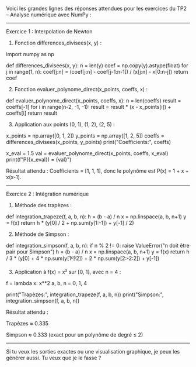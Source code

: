 Voici les grandes lignes des réponses attendues pour les exercices du TP2 – Analyse numérique avec NumPy :


---

Exercice 1 : Interpolation de Newton

1. Fonction differences_divisees(x, y) :

import numpy as np

def differences_divisees(x, y):
    n = len(y)
    coef = np.copy(y).astype(float)
    for j in range(1, n):
        coef[j:n] = (coef[j:n] - coef[j-1:n-1]) / (x[j:n] - x[0:n-j])
    return coef

2. Fonction evaluer_polynome_direct(x_points, coeffs, x) :

def evaluer_polynome_direct(x_points, coeffs, x):
    n = len(coeffs)
    result = coeffs[-1]
    for i in range(n-2, -1, -1):
        result = result * (x - x_points[i]) + coeffs[i]
    return result

3. Application aux points (0, 1), (1, 2), (2, 5) :

x_points = np.array([0, 1, 2])
y_points = np.array([1, 2, 5])
coeffs = differences_divisees(x_points, y_points)
print("Coefficients:", coeffs)

x_eval = 1.5
val = evaluer_polynome_direct(x_points, coeffs, x_eval)
print(f"P({x_eval}) = {val}")

Résultat attendu : Coefficients = [1, 1, 1], donc le polynôme est P(x) = 1 + x + x(x-1).


---

Exercice 2 : Intégration numérique

1. Méthode des trapèzes :

def integration_trapeze(f, a, b, n):
    h = (b - a) / n
    x = np.linspace(a, b, n+1)
    y = f(x)
    return h * (y[0] / 2 + np.sum(y[1:-1]) + y[-1] / 2)

2. Méthode de Simpson :

def integration_simpson(f, a, b, n):
    if n % 2 != 0:
        raise ValueError("n doit être pair pour Simpson")
    h = (b - a) / n
    x = np.linspace(a, b, n+1)
    y = f(x)
    return h / 3 * (y[0] + 4 * np.sum(y[1:-1:2]) + 2 * np.sum(y[2:-2:2]) + y[-1])

3. Application à f(x) = x² sur [0, 1], avec n = 4 :

f = lambda x: x**2
a, b, n = 0, 1, 4

print("Trapèzes:", integration_trapeze(f, a, b, n))
print("Simpson:", integration_simpson(f, a, b, n))

Résultat attendu :

Trapèzes ≈ 0.335

Simpson ≈ 0.333 (exact pour un polynôme de degré ≤ 2)



---

Si tu veux les sorties exactes ou une visualisation graphique, je peux les générer aussi. Tu veux que je le fasse ?

